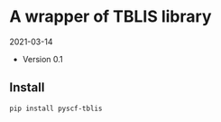 A wrapper of TBLIS library
==========================

2021-03-14

* Version 0.1

Install
-------
```
pip install pyscf-tblis
```

